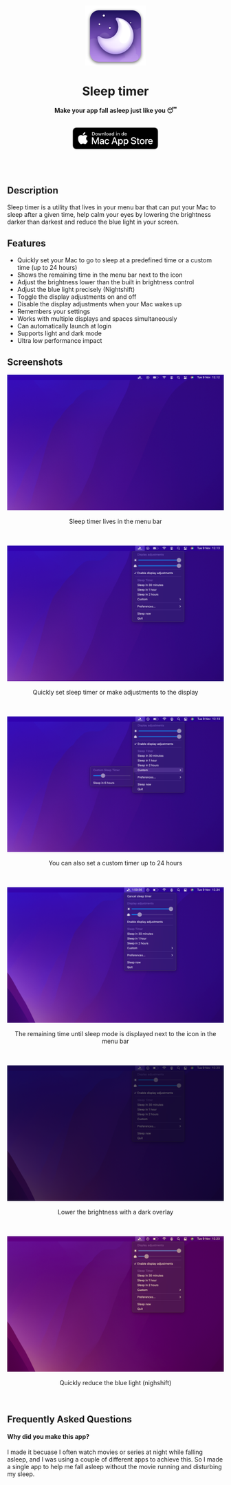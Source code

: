 <div align="center" class="hello">
    <br>
	<br>
    <br>
	<a href="https://sindresorhus.com/system-color-picker">
		<img src="appicon.png" width="140" height="140">
	</a>
	<h1>Sleep timer</h1>
	<p>
		<b>Make your app fall asleep just like you 😴</b>
	</p>
	<br>
    <a href="https://sindresorhus.com/system-color-picker">
		<img src="appstore.svg" width="200">
	</a>
	<br>
	<br>
    <br>
	<br>
</div>

## Description

Sleep timer is a utility that lives in your menu bar that can put your Mac to sleep after a given time, help calm your eyes by lowering the brightness darker than darkest and reduce the blue light in your screen.

## Features

- Quickly set your Mac to go to sleep at a predefined time or a custom time (up to 24 hours)
- Shows the remaining time in the menu bar next to the icon
- Adjust the brightness lower than the built in brightness control
- Adjust the blue light precisely (Nightshift)
- Toggle the display adjustments on and off
- Disable the display adjustments when your Mac wakes up
- Remembers your settings
- Works with multiple displays and spaces simultaneously
- Can automatically launch at login
- Supports light and dark mode
- Ultra low performance impact

## Screenshots

![](assets/screenshots/normal-dark.png)
<figcaption align="center">Sleep timer lives in the menu bar</figcaption>
<br>
<br>

![](assets/screenshots/open-dark.png)
<figcaption align="center">Quickly set sleep timer or make adjustments to the display</figcaption>
<br>
<br>

![](assets/screenshots/custom-dark.png)
<figcaption align="center">You can also set a custom timer up to 24 hours</figcaption>
<br>
<br>

![](assets/screenshots/timing-dark.png)
<figcaption align="center">The remaining time until sleep mode is displayed next to the icon in the menu bar</figcaption>
<br>
<br>

![](assets/screenshots/brightness-dark.png)
<figcaption align="center">Lower the brightness with a dark overlay</figcaption>
<br>
<br>

![](assets/screenshots/nightshift-dark.png)
<figcaption align="center">Quickly reduce the blue light (nighshift)</figcaption>
<br>
<br>


## Frequently Asked Questions

#### Why did you make this app?

I made it becuase I often watch movies or series at night while falling asleep, and I was using a couple of different apps to achieve this. So I made a single app to help me fall asleep without the movie running and disturbing my sleep.

